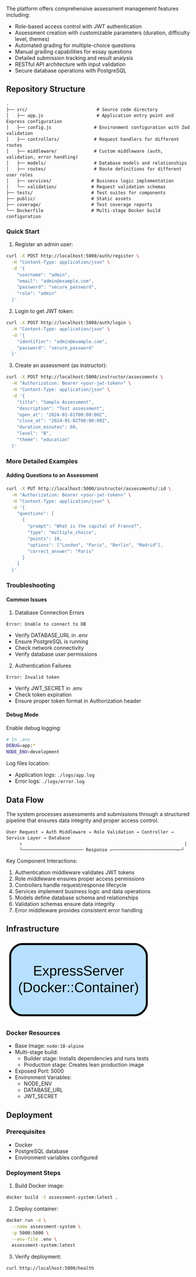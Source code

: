 The platform offers comprehensive assessment management features including:
- Role-based access control with JWT authentication
- Assessment creation with customizable parameters (duration, difficulty level, themes)
- Automated grading for multiple-choice questions
- Manual grading capabilities for essay questions
- Detailed submission tracking and result analysis
- RESTful API architecture with input validation
- Secure database operations with PostgreSQL

## Repository Structure
```
.
├── src/                          # Source code directory
│   ├── app.js                    # Application entry point and Express configuration
│   ├── config.js                # Environment configuration with Zod validation
│   ├── controllers/             # Request handlers for different routes
│   ├── middleware/              # Custom middleware (auth, validation, error handling)
│   ├── models/                  # Database models and relationships
│   ├── routes/                  # Route definitions for different user roles
│   ├── services/               # Business logic implementation
│   └── validation/             # Request validation schemas
├── tests/                      # Test suites for components
├── public/                     # Static assets
├── coverage/                   # Test coverage reports
└── Dockerfile                  # Multi-stage Docker build configuration
```

### Quick Start
1. Register an admin user:
```bash
curl -X POST http://localhost:5000/auth/register \
  -H "Content-Type: application/json" \
  -d '{
    "username": "admin",
    "email": "admin@example.com",
    "password": "secure_password",
    "role": "admin"
  }'
```

2. Login to get JWT token:
```bash
curl -X POST http://localhost:5000/auth/login \
  -H "Content-Type: application/json" \
  -d '{
    "identifier": "admin@example.com",
    "password": "secure_password"
  }'
```

3. Create an assessment (as instructor):
```bash
curl -X POST http://localhost:5000/instructor/assessments \
  -H "Authorization: Bearer <your-jwt-token>" \
  -H "Content-Type: application/json" \
  -d '{
    "title": "Sample Assessment",
    "description": "Test assessment",
    "open_at": "2024-01-01T00:00:00Z",
    "close_at": "2024-01-02T00:00:00Z",
    "duration_minutes": 60,
    "level": "B",
    "theme": "education"
  }'
```

### More Detailed Examples
#### Adding Questions to an Assessment
```bash
curl -X PUT http://localhost:5000/instructor/assessments/:id \
  -H "Authorization: Bearer <your-jwt-token>" \
  -H "Content-Type: application/json" \
  -d '{
    "questions": [
      {
        "prompt": "What is the capital of France?",
        "type": "multiple_choice",
        "points": 10,
        "options": ["London", "Paris", "Berlin", "Madrid"],
        "correct_answer": "Paris"
      }
    ]
  }'
```

### Troubleshooting

#### Common Issues
1. Database Connection Errors
```
Error: Unable to connect to DB
```
- Verify DATABASE_URL in .env
- Ensure PostgreSQL is running
- Check network connectivity
- Verify database user permissions

2. Authentication Failures
```
Error: Invalid token
```
- Verify JWT_SECRET in .env
- Check token expiration
- Ensure proper token format in Authorization header

#### Debug Mode
Enable debug logging:
```bash
# In .env
DEBUG=app:*
NODE_ENV=development
```

Log files location:
- Application logs: `./logs/app.log`
- Error logs: `./logs/error.log`

## Data Flow
The system processes assessments and submissions through a structured pipeline that ensures data integrity and proper access control.

```ascii
User Request → Auth Middleware → Role Validation → Controller → Service Layer → Database
     ↑                                                             |
     └─────────────────────── Response ←────────────────────────←─┘
```

Key Component Interactions:
1. Authentication middleware validates JWT tokens
2. Role middleware ensures proper access permissions
3. Controllers handle request/response lifecycle
4. Services implement business logic and data operations
5. Models define database schema and relationships
6. Validation schemas ensure data integrity
7. Error middleware provides consistent error handling

## Infrastructure

![Infrastructure diagram](./docs/infra.svg)
### Docker Resources
- Base Image: `node:18-alpine`
- Multi-stage build:
  - Builder stage: Installs dependencies and runs tests
  - Production stage: Creates lean production image
- Exposed Port: 5000
- Environment Variables:
  - NODE_ENV
  - DATABASE_URL
  - JWT_SECRET

## Deployment
### Prerequisites
- Docker
- PostgreSQL database
- Environment variables configured

### Deployment Steps
1. Build Docker image:
```bash
docker build -t assessment-system:latest .
```

2. Deploy container:
```bash
docker run -d \
  --name assessment-system \
  -p 5000:5000 \
  --env-file .env \
  assessment-system:latest
```

3. Verify deployment:
```bash
curl http://localhost:5000/health
```
